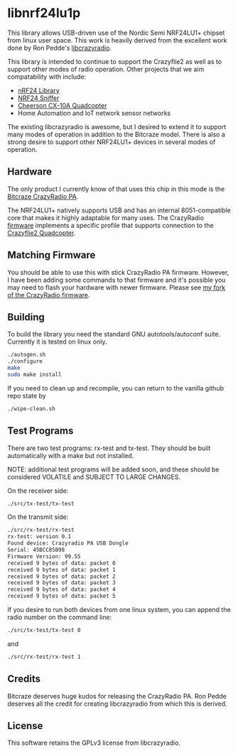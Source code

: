 # libnrf24lu1p #

This library allows USB-driven use of the Nordic Semi NRF24LU1+
chipset from linux user space.  This work is heavily derived from the
excellent work done by Ron Pedde's [libcrazyradio](https://github.com/rpedde/libcrazyradio).

This library is intended to continue to support the Crazyflie2 as well
as to support other modes of radio operation.  Other projects that we
aim compatability with include:

* [nRF24 Library](https://github.com/nRF24)
* [NRF24 Sniffer](https://github.com/Yveaux/NRF24_Sniffer)
* [Cheerson CX-10A Quadcopter](https://www.amazon.com/dp/B00WQX7WMI/_encoding=UTF8?coliid=I11LFTLXRCE300&colid=2WORUWOFT4693)
* Home Automation and IoT network sensor networks

The existing libcrazyradio is awesome, but I desired to extend it to
support many modes of operation in addition to the Bitcraze
model. There is also a strong desire to support other NRF24LU1+
devices in several modes of operation.

## Hardware ##

The only product I currently know of that uses this chip in this mode
is the [Bitcraze CrazyRadio
PA](https://www.bitcraze.io/crazyradio-pa).

The NRF24LU1+ natively supports USB and has an internal 8051-compatible core that makes it
highly adaptable for many uses.  The CrazyRadio
[firmware](https://github.com/bitcraze/crazyradio-firmware) implements
a specific profile that supports connection to the [Crazyflie2
Quadcopter](https://www.bitcraze.io/crazyflie-2/).

## Matching Firmware ##

You should be able to use this with stick CrazyRadio PA firmware.
However, I have been adding some commands to that firmware and it's
possible you may need to flash your hardware with newer firmware.
Please see [my fork of the CrazyRadio firmware](https://github.com/gherlein/crazyradio-firmware).


## Building ##

To build the library you need the standard GNU autotools/autoconf
suite.  Currently it is tested on linux only.

````bash
./autogen.sh
./configure
make
sudo make install
````
If you need to clean up and recompile, you can return to the vanilla
github repo state by 

````bash
./wipe-clean.sh
````

## Test Programs ##

There are two test programs:  rx-test and tx-test.  They should be
built automatically with a make but not installed. 

NOTE:  additional test programs will be added soon, and these should
be considered VOLATILE and SUBJECT TO LARGE CHANGES.

On the receiver side:

````bash
./src/tx-test/tx-test 
````

On the transmit side:

````bash
./src/rx-test/rx-test 
rx-test: version 0.1
Found device: Crazyradio PA USB Dongle
Serial: 45BCC85B98
Firmware Version: 99.55
received 9 bytes of data: packet 0
received 9 bytes of data: packet 1
received 9 bytes of data: packet 2
received 9 bytes of data: packet 3
received 9 bytes of data: packet 4
received 9 bytes of data: packet 5
````

If you desire to run both devices from one linux system, you can
append the radio number on the command line:

````bash
./src/tx-test/tx-test 0
````

and 

````bash
./src/rx-test/rx-test 1 
````

## Credits ##

Bitcraze deserves huge kudos for releasing the CrazyRadio PA.  Ron
Pedde deserves all the credit for creating libcrazyradio from which
this is derived.  

## License ##

This software retains the GPLv3 license from libcrazyradio.




